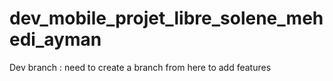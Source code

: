 # dev_mobile_projet_libre_solene_mehedi_ayman

Dev branch : need to create a branch from here to add features
